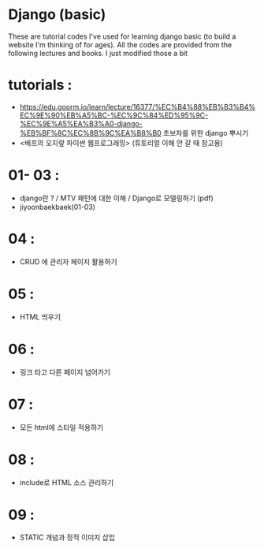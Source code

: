 # Django (basic)

These are tutorial codes I've used for learning django basic (to build a website I'm thinking of for ages). All the codes are provided from the following lectures and books. I just modified those a bit 

# tutorials :
- https://edu.goorm.io/learn/lecture/16377/%EC%B4%88%EB%B3%B4%EC%9E%90%EB%A5%BC-%EC%9C%84%ED%95%9C-%EC%9E%A5%EA%B3%A0-django-%EB%BF%8C%EC%8B%9C%EA%B8%B0 초보자를 위한 django 뿌시기 
- <배프의 오지랖 파이썬 웹프로그래밍> (튜토리얼 이해 안 갈 때 참고용)

# 01- 03 : 
- django란 ? / MTV 패턴에 대한 이해 / Django로 모델링하기 (pdf)
- jiyoonbaekbaek(01-03)

# 04 :
- CRUD 에 관리자 페이지 활용하기 

# 05 :
- HTML 띄우기 

# 06 :
- 링크 타고 다른 페이지 넘어가기 

# 07 :
- 모든 html에 스타일 적용하기 

# 08 : 
- include로 HTML 소스 관리하기

# 09 :
- STATIC 개념과 정적 이미지 삽입
